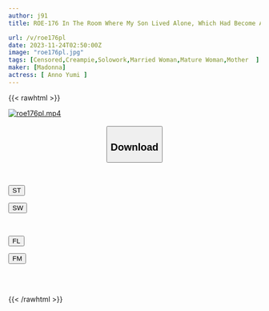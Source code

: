 ```yaml
---
author: j91
title: ROE-176 In The Room Where My Son Lived Alone, Which Had Become A Den Of Delinquents, He Was Kept Being Raped All Day And Night... Yumi Anno

url: /v/roe176pl
date: 2023-11-24T02:50:00Z
image: "roe176pl.jpg"
tags: [Censored,Creampie,Solowork,Married Woman,Mature Woman,Mother	 ]
maker: [Madonna]
actress: [ Anno Yumi ]
---
```



{{< rawhtml >}}

<div class="video" data-videoid="M787xO9MzQCePv">
    <a href="javascript:;">
        <img src="/v/roe176pl/roe176pl.jpg" width="WIDTH" height="HEIGHT" alt="roe176pl.mp4" loading="lazy">
    </a>
</div>

<script type="text/javascript" src="https://j91.asia/asset/on-demand-st.js"></script>

<br>
  <link rel="stylesheet" href="https://j91.asia/asset/bs5.css">
  
  <center>
  <button class="btn btn-primary" type="button" data-bs-toggle="collapse" data-bs-target=".multi-collapse" aria-expanded="false" aria-controls="multiCollapseExample1 multiCollapseExample2"><h2>Download</h2></button></center>
</p>
<div class="row">
  <div class="col">
    <div class="collapse multi-collapse" id="multiCollapseExample1">
      <div class="card card-body">
	      	      <br>
<div class="buttons">  
<p><a href="https://streamtape.to/v/M787xO9MzQCePv" target="_blank"><button class="btn-hover color-3"><i class="fa fa-download"></i> ST</button></a></p>
<p><a href="https://flaswish.com/h28473g1pq2a" target="_blank"><button class="btn-hover color-2"><i class="fa fa-download"></i> SW</button></a></p></div>
    </div>
  </div>
</div>
  <div class="col">
    <div class="collapse multi-collapse" id="multiCollapseExample2">
      <div class="card card-body">
	      <br>
<div class="buttons">
<p><a href="https://filelions.site/f/h8z800eyxrvw" target="_blank"><button class="btn-hover color-9"><i class="fa fa-download"></i> FL</button></a></p>
<p><a href="https://filemoon.sx/d/ab2zk78l2e47" target="_blank"><button class="btn-hover color-8"><i class="fa fa-download"></i> FM</button></a></p></div>
<br><br>
      </div>
    </div>
  </div>
</div>

{{< /rawhtml >}}
